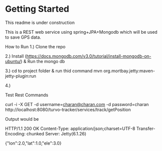 Getting Started
===============

This readme is under construction

This is a REST web service using spring+JPA+Mongodb which will be used to save GPS data.

How to Run
1.) Clone the repo

2.) Install (https://docs.mongodb.com/v3.0/tutorial/install-mongodb-on-ubuntu/) & Run the mongo db

3.) cd to project folder & run thid command
    mvn org.mortbay.jetty:maven-jetty-plugin:run
    

4.)


Test Rest Commands

curl -i -X GET  -d username=charan@charan.com  -d password=charan http://localhost:8080/turvo-tracker/services/track/getPosition


Output would be

HTTP/1.1 200 OK
Content-Type: application/json;charset=UTF-8
Transfer-Encoding: chunked
Server: Jetty(6.1.26)

{"lon":2.0,"lat":1.0,"ele":3.0}


